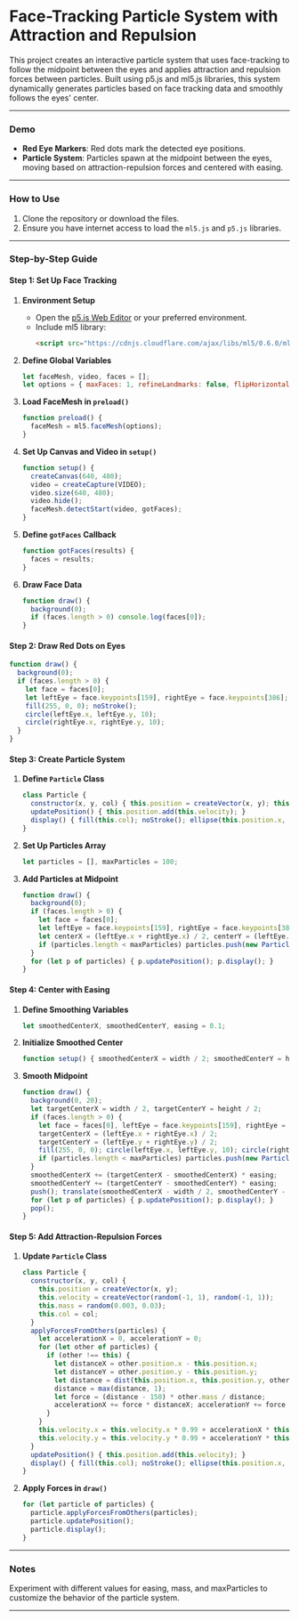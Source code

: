 
# Face-Tracking Particle System with Attraction and Repulsion

This project creates an interactive particle system that uses face-tracking to follow the midpoint between the eyes and applies attraction and repulsion forces between particles. Built using p5.js and ml5.js libraries, this system dynamically generates particles based on face tracking data and smoothly follows the eyes' center.

---

### Demo

- **Red Eye Markers**: Red dots mark the detected eye positions.
- **Particle System**: Particles spawn at the midpoint between the eyes, moving based on attraction-repulsion forces and centered with easing.

---

### How to Use

1. Clone the repository or download the files.
2. Ensure you have internet access to load the `ml5.js` and `p5.js` libraries.

---

### Step-by-Step Guide

#### Step 1: Set Up Face Tracking

1. **Environment Setup**  
   - Open the [p5.js Web Editor](https://editor.p5js.org/) or your preferred environment.
   - Include ml5 library:
     ```html
     <script src="https://cdnjs.cloudflare.com/ajax/libs/ml5/0.6.0/ml5.min.js"></script>
     ```

2. **Define Global Variables**  
   ```javascript
   let faceMesh, video, faces = [];
   let options = { maxFaces: 1, refineLandmarks: false, flipHorizontal: true };
   ```

3. **Load FaceMesh in `preload()`**  
   ```javascript
   function preload() {
     faceMesh = ml5.faceMesh(options);
   }
   ```

4. **Set Up Canvas and Video in `setup()`**  
   ```javascript
   function setup() {
     createCanvas(640, 480);
     video = createCapture(VIDEO);
     video.size(640, 480);
     video.hide();
     faceMesh.detectStart(video, gotFaces);
   }
   ```

5. **Define `gotFaces` Callback**  
   ```javascript
   function gotFaces(results) {
     faces = results;
   }
   ```

6. **Draw Face Data**  
   ```javascript
   function draw() {
     background(0);
     if (faces.length > 0) console.log(faces[0]);
   }
   ```

#### Step 2: Draw Red Dots on Eyes

```javascript
function draw() {
  background(0);
  if (faces.length > 0) {
    let face = faces[0];
    let leftEye = face.keypoints[159], rightEye = face.keypoints[386];
    fill(255, 0, 0); noStroke();
    circle(leftEye.x, leftEye.y, 10);
    circle(rightEye.x, rightEye.y, 10);
  }
}
```

#### Step 3: Create Particle System

1. **Define `Particle` Class**  
   ```javascript
   class Particle {
     constructor(x, y, col) { this.position = createVector(x, y); this.velocity = createVector(random(-1, 1), random(-1, 1)); this.col = col; }
     updatePosition() { this.position.add(this.velocity); }
     display() { fill(this.col); noStroke(); ellipse(this.position.x, this.position.y, 10, 10); }
   }
   ```

2. **Set Up Particles Array**  
   ```javascript
   let particles = [], maxParticles = 100;
   ```

3. **Add Particles at Midpoint**  
   ```javascript
   function draw() {
     background(0);
     if (faces.length > 0) {
       let face = faces[0];
       let leftEye = face.keypoints[159], rightEye = face.keypoints[386];
       let centerX = (leftEye.x + rightEye.x) / 2, centerY = (leftEye.y + rightEye.y) / 2;
       if (particles.length < maxParticles) particles.push(new Particle(centerX, centerY, color(255, 200, 200)));
     }
     for (let p of particles) { p.updatePosition(); p.display(); }
   }
   ```

#### Step 4: Center with Easing

1. **Define Smoothing Variables**  
   ```javascript
   let smoothedCenterX, smoothedCenterY, easing = 0.1;
   ```

2. **Initialize Smoothed Center**  
   ```javascript
   function setup() { smoothedCenterX = width / 2; smoothedCenterY = height / 2; }
   ```

3. **Smooth Midpoint**  
   ```javascript
   function draw() {
     background(0, 20);
     let targetCenterX = width / 2, targetCenterY = height / 2;
     if (faces.length > 0) {
       let face = faces[0], leftEye = face.keypoints[159], rightEye = face.keypoints[386];
       targetCenterX = (leftEye.x + rightEye.x) / 2;
       targetCenterY = (leftEye.y + rightEye.y) / 2;
       fill(255, 0, 0); circle(leftEye.x, leftEye.y, 10); circle(rightEye.x, rightEye.y, 10);
       if (particles.length < maxParticles) particles.push(new Particle(smoothedCenterX, smoothedCenterY, color(255, 200, 200)));
     }
     smoothedCenterX += (targetCenterX - smoothedCenterX) * easing;
     smoothedCenterY += (targetCenterY - smoothedCenterY) * easing;
     push(); translate(smoothedCenterX - width / 2, smoothedCenterY - height / 2);
     for (let p of particles) { p.updatePosition(); p.display(); }
     pop();
   }
   ```

#### Step 5: Add Attraction-Repulsion Forces

1. **Update `Particle` Class**  
   ```javascript
   class Particle {
     constructor(x, y, col) {
       this.position = createVector(x, y);
       this.velocity = createVector(random(-1, 1), random(-1, 1));
       this.mass = random(0.003, 0.03);
       this.col = col;
     }
     applyForcesFromOthers(particles) {
       let accelerationX = 0, accelerationY = 0;
       for (let other of particles) {
         if (other !== this) {
           let distanceX = other.position.x - this.position.x;
           let distanceY = other.position.y - this.position.y;
           let distance = dist(this.position.x, this.position.y, other.position.x, other.position.y);
           distance = max(distance, 1);
           let force = (distance - 150) * other.mass / distance;
           accelerationX += force * distanceX; accelerationY += force * distanceY;
         }
       }
       this.velocity.x = this.velocity.x * 0.99 + accelerationX * this.mass;
       this.velocity.y = this.velocity.y * 0.99 + accelerationY * this.mass;
     }
     updatePosition() { this.position.add(this.velocity); }
     display() { fill(this.col); noStroke(); ellipse(this.position.x, this.position.y, this.mass * 1000, this.mass * 1000); }
   }
   ```

2. **Apply Forces in `draw()`**  
   ```javascript
   for (let particle of particles) {
     particle.applyForcesFromOthers(particles);
     particle.updatePosition();
     particle.display();
   }
   ```

---

### Notes

Experiment with different values for easing, mass, and maxParticles to customize the behavior of the particle system.

---

